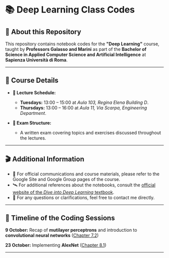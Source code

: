 # 📚 Deep Learning Class Codes

## 🧠 About this Repository

This repository contains notebook codes for the **"Deep Learning"** course, taught by **Professors Galasso and Marini** as part of the **Bachelor of Science in Applied Computer Science and Artificial Intelligence** at **Sapienza Università di Roma**.

---

## 📍 Course Details

- **📅 Lecture Schedule:**
  - **Tuesdays:** 13:00 – 15:00 at *Aula 103, Regina Elena Building D*.
  - **Thursdays:** 13:00 – 16:00 at *Aula 11, Via Scarpa, Engineering Department*.

- **🧪 Exam Structure:**
  - A written exam covering topics and exercises discussed throughout the lectures.

---

## 🎬 Additional Information

- 📌 For official communications and course materials, please refer to the Google Site and Google Group pages of the course.
- 🛰 For additional references about the notebooks, consult the [official website of the *Dive into Deep Learning* textbook](https://d2l.ai/index.html).
- 📩 For any questions or clarifications, feel free to contact me directly.

---

## 📖 Timeline of the Coding Sessions

**9 October:** Recap of **mutilayer perceptrons** and introduction to **convolutional neural networks** ([Chapter 7.2](https://d2l.ai/chapter_convolutional-neural-networks/conv-layer.html))

**23 October:** Implementing **AlexNet** ([Chapter 8.1](https://d2l.ai/chapter_convolutional-modern/alexnet.html))

---
